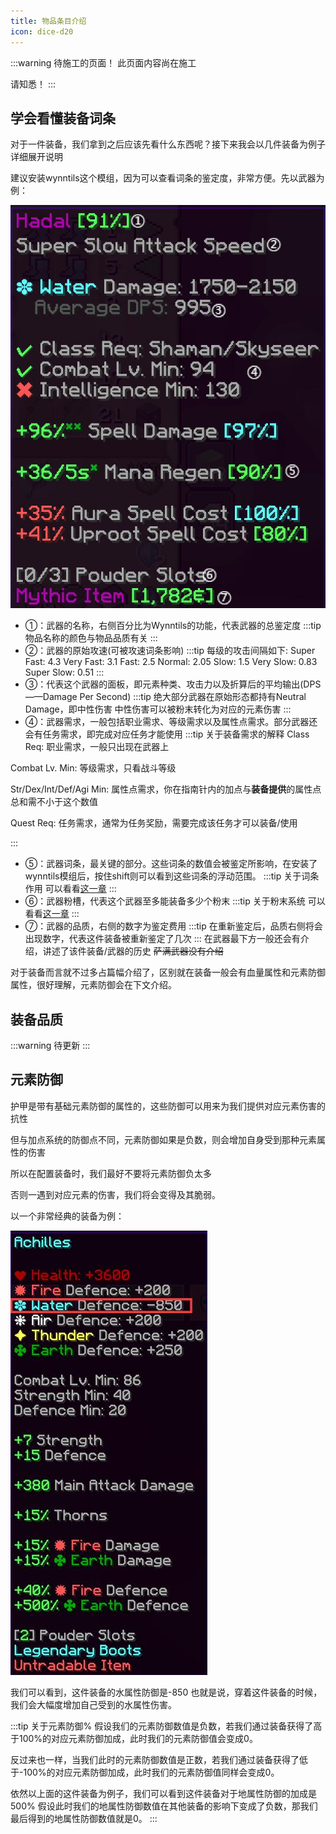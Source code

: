 ```yaml
---
title: 物品条目介绍
icon: dice-d20
---
```

:::warning 待施工的页面！
此页面内容尚在施工

请知悉！
:::

## 学会看懂装备词条
对于一件装备，我们拿到之后应该先看什么东西呢？接下来我会以几件装备为例子详细展开说明

建议安装wynntils这个模组，因为可以查看词条的鉴定度，非常方便。先以武器为例：

![](/assets/img/id1.jpg)

+ ①：武器的名称，右侧百分比为Wynntils的功能，代表武器的总鉴定度
:::tip
物品名称的颜色与物品品质有关
:::
+ ②：武器的原始攻速(可被攻速词条影响)
:::tip
每级的攻击间隔如下:
Super Fast: 4.3
Very Fast: 3.1
Fast: 2.5
Normal: 2.05
Slow: 1.5
Very Slow: 0.83
Super Slow: 0.51
:::
+ ③：代表这个武器的面板，即元素种类、攻击力以及折算后的平均输出(DPS——Damage Per Second)
:::tip
绝大部分武器在原始形态都持有Neutral Damage，即中性伤害
中性伤害可以被粉末转化为对应的元素伤害
:::
+ ④：武器需求，一般包括职业需求、等级需求以及属性点需求。部分武器还会有任务需求，即完成对应任务才能使用
:::tip 关于装备需求的解释
Class Req: 职业需求，一般只出现在武器上

Combat Lv. Min: 等级需求，只看战斗等级

Str/Dex/Int/Def/Agi Min: 属性点需求，你在指南针内的加点与**装备提供**的属性点总和需不小于这个数值

Quest Req: 任务需求，通常为任务奖励，需要完成该任务才可以装备/使用

:::
+ ⑤：武器词条，最关键的部分。这些词条的数值会被鉴定所影响，在安装了wynntils模组后，按住shift则可以看到这些词条的浮动范围。
:::tip 关于词条作用
可以看看[这一章](/WynncraftCNguide/guide/identification.html)
:::
+ ⑥：武器粉槽，代表这个武器至多能装备多少个粉末
:::tip 关于粉末系统
可以看看[这一章](/WynncraftCNguide/guide/basesystem/powder.html)
:::
+ ⑦：武器的品质，右侧的数字为鉴定费用
:::tip
在重新鉴定后，品质右侧将会出现数字，代表这件装备被重新鉴定了几次
:::
在武器最下方一般还会有介绍，讲述了该件装备/武器的历史
~~萨满武器没有介绍~~

对于装备而言就不过多占篇幅介绍了，区别就在装备一般会有血量属性和元素防御属性，很好理解，元素防御会在下文介绍。

## 装备品质
:::warning
待更新
:::



## 元素防御
护甲是带有基础元素防御的属性的，这些防御可以用来为我们提供对应元素伤害的抗性

但与加点系统的防御点不同，元素防御如果是负数，则会增加自身受到那种元素属性的伤害

所以在配置装备时，我们最好不要将元素防御负太多

否则一遇到对应元素的伤害，我们将会变得及其脆弱。

以一个非常经典的装备为例：

![](/assets/img/id2.jpg)

我们可以看到，这件装备的水属性防御是-850
也就是说，穿着这件装备的时候，我们会大幅度增加自己受到的水属性伤害。

:::tip 关于元素防御%
假设我们的元素防御数值是负数，若我们通过装备获得了高于100%的对应元素防御加成，此时我们的元素防御值会变成0。

反过来也一样，当我们此时的元素防御数值是正数，若我们通过装备获得了低于-100%的对应元素防御加成，此时我们的元素防御值同样会变成0。

依然以上面的这件装备为例子，我们可以看到这件装备对于地属性防御的加成是500%
假设此时我们的地属性防御数值在其他装备的影响下变成了负数，那我们最后得到的地属性防御数值就是0。
:::




